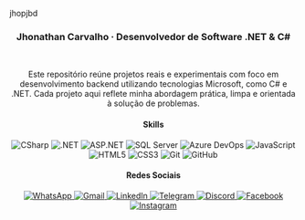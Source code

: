 jhopjbd<h3 align="center">Jhonathan Carvalho · Desenvolvedor de Software .NET & C#</h3>

<br/>
<p align="center">
  Este repositório reúne projetos reais e experimentais com foco em desenvolvimento backend utilizando tecnologias Microsoft, como C# e .NET. Cada projeto aqui reflete minha abordagem prática, limpa e orientada à solução de problemas.
</p>


<h4 align="center">Skills</h4>

<div align="center">

<!-- C# roxo -->
<img src="https://img.shields.io/badge/CSharp-512BD4?style=flat&logo=csharp&logoColor=white" alt="CSharp"/>

<!-- Outros badges com cores originais -->
<img src="https://img.shields.io/badge/.NET-5C2D91?style=flat&logo=dotnet&logoColor=white" alt=".NET"/>
<img src="https://img.shields.io/badge/ASP.NET-512BD4?style=flat&logo=dotnet&logoColor=white" alt="ASP.NET"/>
<img src="https://img.shields.io/badge/SQL_Server-CC2927?style=flat&logo=microsoftsqlserver&logoColor=white" alt="SQL Server"/>
<img src="https://img.shields.io/badge/Azure_DevOps-0078D7?style=flat&logo=azuredevops&logoColor=white" alt="Azure DevOps"/>
<img src="https://img.shields.io/badge/JavaScript-F7DF1E?style=flat&logo=javascript&logoColor=black" alt="JavaScript"/>
<img src="https://img.shields.io/badge/HTML5-E34F26?style=flat&logo=html5&logoColor=white" alt="HTML5"/>
<img src="https://img.shields.io/badge/CSS3-1572B6?style=flat&logo=css3&logoColor=white" alt="CSS3"/>
<img src="https://img.shields.io/badge/Git-F05032?style=flat&logo=git&logoColor=white" alt="Git"/>
<img src="https://img.shields.io/badge/GitHub-181717?style=flat&logo=github&logoColor=white" alt="GitHub"/>



<h4 align="center">Redes Sociais</h4>

<div align="center">

<a href="https://wa.me/5527996202811" target="_blank">
  <img src="https://img.shields.io/badge/WhatsApp-25D366?style=flat&logo=whatsapp&logoColor=white" alt="WhatsApp"/>
</a>
<a href="mailto:ti.dev.carvalho@gmail.com" target="_blank">
  <img src="https://img.shields.io/badge/Gmail-D14836?style=flat&logo=gmail&logoColor=white" alt="Gmail"/>
</a>
<a href="https://www.linkedin.com/in/jhonathancarvalho/" target="_blank">
  <img src="https://img.shields.io/badge/LinkedIn-0A66C2?style=flat&logo=linkedin&logoColor=white" alt="LinkedIn"/>
</a>
<a href="https://t.me/jhonathancarvalho" target="_blank">
  <img src="https://img.shields.io/badge/Telegram-0088CC?style=flat&logo=telegram&logoColor=white" alt="Telegram"/>
</a>
<a href="https://discord.com/invite/jhonathancarvalho" target="_blank">
  <img src="https://img.shields.io/badge/Discord-5865F2?style=flat&logo=discord&logoColor=white" alt="Discord"/>
</a>
<a href="https://www.facebook.com/jhonathancarvalhodev/" target="_blank">
  <img src="https://img.shields.io/badge/Facebook-1877F2?style=flat&logo=facebook&logoColor=white" alt="Facebook"/>
</a>
<a href="https://www.instagram.com/jhonathancarvalho/" target="_blank">
  <img src="https://img.shields.io/badge/Instagram-E4405F?style=flat&logo=instagram&logoColor=white" alt="Instagram"/>
</a>

</div>
